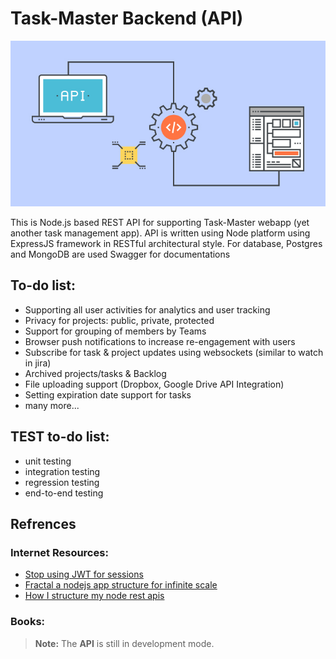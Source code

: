 # Task-Master Backend (API)

![REST API](https://raw.githubusercontent.com/humoyun/taskmaster-api/master/public/Rest-API.jpg)

This is Node.js based REST API for supporting Task-Master webapp (yet another task management app).
API is written using Node platform using ExpressJS framework in RESTful architectural style.
For database, Postgres and MongoDB are used
Swagger for documentations

## To-do list:

- Supporting all user activities for analytics and user tracking
- Privacy for projects: public, private, protected
- Support for grouping of members by Teams
- Browser push notifications to increase re-engagement with users
- Subscribe for task & project updates using websockets (similar to watch in jira)
- Archived projects/tasks & Backlog
- File uploading support (Dropbox, Google Drive API Integration)
- Setting expiration date support for tasks
- many more...

## TEST to-do list:

- unit testing
- integration testing
- regression testing
- end-to-end testing

## Refrences

### Internet Resources:

- [Stop using JWT for sessions](http://cryto.net/~joepie91/blog/2016/06/13/stop-using-jwt-for-sessions)
- [Fractal a nodejs app structure for infinite scale](https://codeburst.io/fractal-a-nodejs-app-structure-for-infinite-scale-d74dda57ee11)
- [How I structure my node rest apis](https://medium.com/swlh/how-i-structure-my-node-js-rest-apis-4e8904ccd2fb)

### Books:

> **Note:** The **API** is still in development mode.
